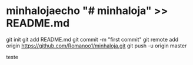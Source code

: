 # minhalojaecho "# minhaloja" >> README.md
git init
git add README.md
git commit -m "first commit"
git remote add origin https://github.com/Romanoo1/minhaloja.git
git push -u origin master

teste
